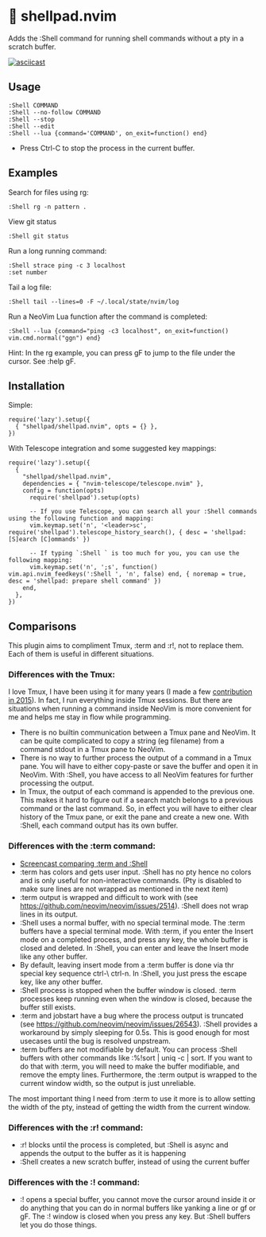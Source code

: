 # 📜 shellpad.nvim

Adds the :Shell command for running shell commands without a pty in a scratch buffer.

[![asciicast](https://github.com/siadat/public/blob/main/648354.gif?raw=true)](https://asciinema.org/a/QOXhP4cC2XejW90rnWX6OvlHf)

## Usage
```
:Shell COMMAND
:Shell --no-follow COMMAND
:Shell --stop
:Shell --edit
:Shell --lua {command='COMMAND', on_exit=function() end}
```
* Press Ctrl-C to stop the process in the current buffer.

## Examples
Search for files using rg:
```
:Shell rg -n pattern .
```

View git status
```
:Shell git status
```

Run a long running command:
```
:Shell strace ping -c 3 localhost
:set number
```

Tail a log file:
```
:Shell tail --lines=0 -F ~/.local/state/nvim/log
```

Run a NeoVim Lua function after the command is completed:
```
:Shell --lua {command="ping -c3 localhost", on_exit=function() vim.cmd.normal("ggn") end}
```

Hint: In the rg example, you can press gF to jump to the file under the cursor. See :help gF.

## Installation

Simple:

```
require('lazy').setup({
  { "shellpad/shellpad.nvim", opts = {} },
})
```

With Telescope integration and some suggested key mappings:

```
require('lazy').setup({
  {
    "shellpad/shellpad.nvim",
    dependencies = { "nvim-telescope/telescope.nvim" },
    config = function(opts)
      require('shellpad').setup(opts)

      -- If you use Telescope, you can search all your :Shell commands using the following function and mapping:
      vim.keymap.set('n', '<leader>sc', require('shellpad').telescope_history_search(), { desc = 'shellpad: [S]earch [C]ommands' })

      -- If typing `:Shell ` is too much for you, you can use the following mapping:
      vim.keymap.set('n', ';s', function() vim.api.nvim_feedkeys(':Shell ', 'n', false) end, { noremap = true, desc = 'shellpad: prepare shell command' })
    end,
  },
})
```

## Comparisons
This plugin aims to compliment Tmux, :term and :r!, not to replace them.
Each of them is useful in different situations.

### Differences with the Tmux:
I love Tmux, I have been using it for many years (I made a few [contribution in 2015](https://github.com/search?q=repo%3Atmux%2Ftmux+siadat&type=commits)).
In fact, I run everything inside Tmux sessions.
But there are situations when running a command inside NeoVim is more convenient for me and helps me stay in flow while programming.

- There is no builtin communication between a Tmux pane and NeoVim. It can be quite complicated to copy a string (eg filename) from a command stdout in a Tmux pane to NeoVim.
- There is no way to further process the output of a command in a Tmux pane. You will have to either copy-paste or save the buffer and open it in NeoVim. With :Shell, you have access to all NeoVim features for further processing the output.
- In Tmux, the output of each command is appended to the previous one. This makes it hard to figure out if a search match belongs to a previous command or the last command. So, in effect you will have to either clear history of the Tmux pane, or exit the pane and create a new one. With :Shell, each command output has its own buffer.

### Differences with the :term command:
- [Screencast comparing :term and :Shell](https://asciinema.org/a/dj4r53MzhokWa2pD86Zi91eTt)
- :term has colors and gets user input. :Shell has no pty hence no colors and is only useful for non-interactive commands. (Pty is disabled to make sure lines are not wrapped as mentioned in the next item)
- :term output is wrapped and difficult to work with (see https://github.com/neovim/neovim/issues/2514). :Shell does not wrap lines in its output.
- :Shell uses a normal buffer, with no special terminal mode. The :term buffers have a special terminal mode. With :term, if you enter the Insert mode on a completed process, and press any key, the whole buffer is closed and deleted. In :Shell, you can enter and leave the Insert mode like any other buffer. 
- By default, leaving insert mode from a :term buffer is done via thr special key sequence ctrl-\ ctrl-n. In :Shell, you just press the escape key, like any other buffer.
- :Shell process is stopped when the buffer window is closed. :term processes keep running even when the window is closed, because the buffer still exists. 
- :term and jobstart have a bug where the process output is truncated (see https://github.com/neovim/neovim/issues/26543). :Shell provides a workaround by simply sleeping for 0.5s. This is good enough for most usecases until the bug is resolved unpstream. 
- :term buffers are not modifiable by default. You can process :Shell buffers with other commands like :%!sort | uniq -c | sort. If you want to do that with :term, you will need to make the buffer modifiable, and remove the empty lines. Furthermore, the :term output is wrapped to the current window width, so the output is just unreliable.

The most important thing I need from :term to use it more is to allow setting the width of the pty, instead of getting the width from the current window.

### Differences with the :r! command:
- :r! blocks until the process is completed, but :Shell is async and appends the output to the buffer as it is happening
- :Shell creates a new scratch buffer, instead of using the current buffer

### Differences with the :! command:
-  :! opens a special buffer, you cannot move the cursor around inside it or do anything that you can do in normal buffers like yanking a line or gf or gF. The :! window is closed when you press any key. But :Shell buffers let you do those things.
